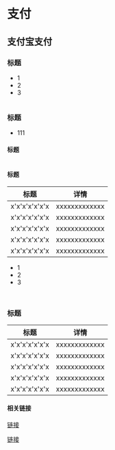 # 支付

## 支付宝支付

### 标题

- 1
- 2
- 3

```css

```

### 标题

- 111

#### 标题

```css

```

#### 标题

| 标题          | 详情          |
| ------------- | ------------- |
| x'x'x'x'x'x'x | xxxxxxxxxxxxx |
| x'x'x'x'x'x'x | xxxxxxxxxxxxx |
| x'x'x'x'x'x'x | xxxxxxxxxxxxx |
| x'x'x'x'x'x'x | xxxxxxxxxxxxx |
| x'x'x'x'x'x'x | xxxxxxxxxxxxx |

- 1
- 2
- 3

```html

```

```css

```

### 标题

| 标题          | 详情          |
| ------------- | ------------- |
| x'x'x'x'x'x'x | xxxxxxxxxxxxx |
| x'x'x'x'x'x'x | xxxxxxxxxxxxx |
| x'x'x'x'x'x'x | xxxxxxxxxxxxx |
| x'x'x'x'x'x'x | xxxxxxxxxxxxx |
| x'x'x'x'x'x'x | xxxxxxxxxxxxx |

#### 相关链接

[链接](https://blog.csdn.net/Dreammin/article/details/104663120)

[链接](https://blog.csdn.net/wyx100/article/details/50450728)
